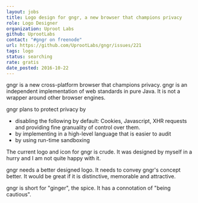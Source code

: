 ```yaml
---
layout: jobs
title: Logo design for gngr, a new browser that champions privacy
role: Logo Designer
organization: Uproot Labs
github: UprootLabs
contact: "#gngr on freenode"
url: https://github.com/UprootLabs/gngr/issues/221
tags: logo
status: searching  
rate: gratis
date_posted: 2016-10-22
---
```


gngr is a new cross-platform browser that champions privacy. gngr is an independent implementation of web standards in pure Java. It is not a wrapper around other browser engines.

gngr plans to protect privacy by
* disabling the following by default: Cookies, Javascript, XHR requests and providing fine granuality of control over them.
* by implementing in a high-level language that is easier to audit
* by using run-time sandboxing

The current logo and icon for gngr is crude. It was designed by myself in a hurry and I am not quite happy with it.

gngr needs a better designed logo. It needs to convey gngr's concept better. It would be great if it is distinctive, memorable and attractive.

gngr is short for "ginger", the spice. It has a connotation of "being cautious".
